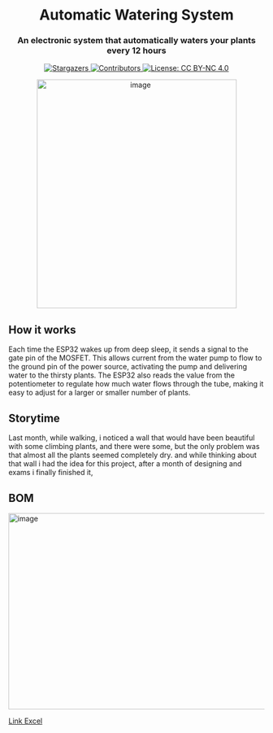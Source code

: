 <h1 align="center">Automatic Watering System</h1>
<h3 align="center">An electronic system that automatically waters your plants every 12 hours</h3>
<p align="center">
  <a href="https://github.com/RayaneGuebre/Automatic-Watering-System/stargazers">
    <img src="https://img.shields.io/github/stars/RayaneGuebre/Automatic-Watering-System" alt="Stargazers">
  </a>
  <a href="https://github.com/RayaneGuebre/Automatic-Watering-System/graphs/contributors">
    <img src="https://img.shields.io/github/contributors/RayaneGuebre/Automatic-Watering-System" alt="Contributors">
  </a>
  <a href="https://creativecommons.org/licenses/by-nc/4.0/">
    <img src="https://img.shields.io/badge/License-CC_BY--NC_4.0-lightgrey.svg" alt="License: CC BY-NC 4.0">
  </a>
</p>

<p align="center">
<img width="393" height="450" alt="image" src="https://github.com/user-attachments/assets/792da010-54e7-4625-8340-37f840a2ae2b" />


</p>


## How it works
Each time the ESP32 wakes up from deep sleep, it sends a signal to the gate pin of the MOSFET. This allows current from the water pump to flow to the ground pin of the power source, activating the pump and delivering water to the thirsty plants. The ESP32 also reads the value from the potentiometer to regulate how much water flows through the tube, making it easy to adjust for a larger or smaller number of plants.
## Storytime
Last month, while walking, i noticed a wall that would have been beautiful with some climbing plants, and there were some, but the only problem was that almost all the plants seemed completely dry. and while thinking about that wall i had the idea for this project, after a month of designing and exams i finally finished it, 


## BOM
<img width="674" height="386" alt="image" src="https://github.com/user-attachments/assets/89f1d242-3ce4-4209-a76e-bf829ecc76c9" />


[Link Excel](https://diccollegeliege-my.sharepoint.com/:x:/g/personal/guebnadi_dic-college_be/EUuX6dw9avlKky0aWlI7B-UB21Nbo-P0he4uefEX8ywWqg?e=9ALEz9)
